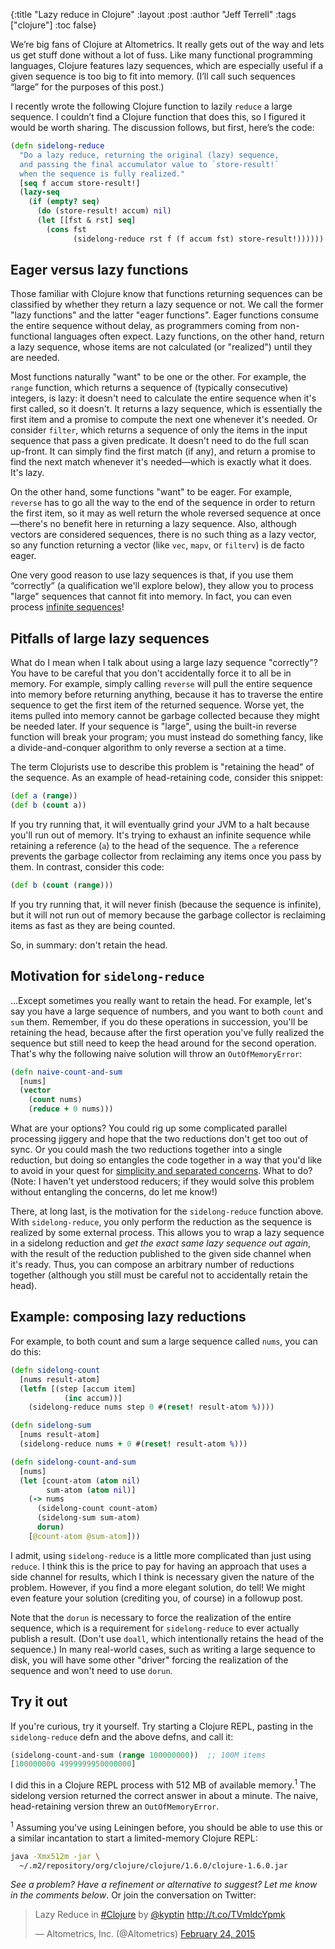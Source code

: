 {:title "Lazy reduce in Clojure"
 :layout :post
 :author "Jeff Terrell"
 :tags ["clojure"]
 :toc false}

We’re big fans of Clojure at Altometrics. It really gets out of the way and lets us get stuff done without a lot of fuss. Like many functional programming languages, Clojure features lazy sequences, which are especially useful if a given sequence is too big to fit into memory. (I’ll call such sequences “large” for the purposes of this post.)

I recently wrote the following Clojure function to lazily `reduce` a large sequence. I couldn’t find a Clojure function that does this, so I figured it would be worth sharing. The discussion follows, but first, here’s the code:

<!--more-->

```clojure
(defn sidelong-reduce
  "Do a lazy reduce, returning the original (lazy) sequence,
  and passing the final accumulator value to `store-result!`
  when the sequence is fully realized."
  [seq f accum store-result!]
  (lazy-seq
    (if (empty? seq)
      (do (store-result! accum) nil)
      (let [[fst & rst] seq]
        (cons fst
              (sidelong-reduce rst f (f accum fst) store-result!))))))
```

## Eager versus lazy functions

Those familiar with Clojure know that functions returning sequences can be classified by whether they return a lazy sequence or not. We call the former "lazy functions" and the latter "eager functions". Eager functions consume the entire sequence without delay, as programmers coming from non-functional languages often expect. Lazy functions, on the other hand, return a lazy sequence, whose items are not calculated (or "realized") until they are needed.

Most functions naturally "want" to be one or the other. For example, the `range` function, which returns a sequence of (typically consecutive) integers, is lazy: it doesn't need to calculate the entire sequence when it's first called, so it doesn't. It returns a lazy sequence, which is essentially the first item and a promise to compute the next one whenever it's needed. Or consider `filter`, which returns a sequence of only the items in the input sequence that pass a given predicate. It doesn't need to do the full scan up-front. It can simply find the first match (if any), and return a promise to find the next match whenever it's needed—which is exactly what it does. It's lazy.

On the other hand, some functions "want" to be eager. For example, `reverse` has to go all the way to the end of the sequence in order to return the first item, so it may as well return the whole reversed sequence at once—there's no benefit here in returning a lazy sequence. Also, although vectors are considered sequences, there is no such thing as a lazy vector, so any function returning a vector (like `vec`, `mapv`, or `filterv`) is de facto eager.

One very good reason to use lazy sequences is that, if you use them “correctly” (a qualification we'll explore below), they allow you to process "large" sequences that cannot fit into memory. In fact, you can even process [infinite sequences](https://mitpress.mit.edu/sicp/full-text/sicp/book/node71.html)!

## Pitfalls of large lazy sequences

What do I mean when I talk about using a large lazy sequence "correctly"? You have to be careful that you don't accidentally force it to all be in memory. For example, simply calling `reverse` will pull the entire sequence into memory before returning anything, because it has to traverse the entire sequence to get the first item of the returned sequence. Worse yet, the items pulled into memory cannot be garbage collected because they might be needed later. If your sequence is "large", using the built-in reverse function will break your program; you must instead do something fancy, like a divide-and-conquer algorithm to only reverse a section at a time.

The term Clojurists use to describe this problem is "retaining the head" of the sequence. As an example of head-retaining code, consider this snippet:

```clojure
(def a (range))
(def b (count a))
```

If you try running that, it will eventually grind your JVM to a halt because you'll run out of memory. It's trying to exhaust an infinite sequence while retaining a reference (`a`) to the head of the sequence. The `a` reference prevents the garbage collector from reclaiming any items once you pass by them. In contrast, consider this code:

```clojure
(def b (count (range)))
```


If you try running that, it will never finish (because the sequence is infinite), but it will not run out of memory because the garbage collector is reclaiming items as fast as they are being counted.

So, in summary: don't retain the head.

## Motivation for `sidelong-reduce`

…Except sometimes you really want to retain the head. For example, let's say you have a large sequence of numbers, and you want to both `count` and `sum` them. Remember, if you do these operations in succession, you'll be retaining the head, because after the first operation you've fully realized the sequence but still need to keep the head around for the second operation. That's why the following naive solution will throw an `OutOfMemoryError`:

```clojure
(defn naive-count-and-sum
  [nums]
  (vector
    (count nums)
    (reduce + 0 nums)))
```

What are your options? You could rig up some complicated parallel processing jiggery and hope that the two reductions don't get too out of sync. Or you could mash the two reductions together into a single reduction, but doing so entangles the code together in a way that you'd like to avoid in your quest for [simplicity and separated concerns](https://github.com/matthiasn/talk-transcripts/blob/master/Hickey_Rich/SimpleMadeEasy.md). What to do? (Note: I haven't yet understood reducers; if they would solve this problem without entangling the concerns, do let me know!)

There, at long last, is the motivation for the `sidelong-reduce` function above. With `sidelong-reduce`, you only perform the reduction as the sequence is realized by some external process. This allows you to wrap a lazy sequence in a sidelong reduction and _get the exact same lazy sequence out again_, with the result of the reduction published to the given side channel when it's ready. Thus, you can compose an arbitrary number of reductions together (although you still must be careful not to accidentally retain the head).

## Example: composing lazy reductions

For example, to both count and sum a large sequence called `nums`, you can do this:

```clojure
(defn sidelong-count
  [nums result-atom]
  (letfn [(step [accum item]
            (inc accum))]
    (sidelong-reduce nums step 0 #(reset! result-atom %))))

(defn sidelong-sum
  [nums result-atom]
  (sidelong-reduce nums + 0 #(reset! result-atom %)))

(defn sidelong-count-and-sum
  [nums]
  (let [count-atom (atom nil)
        sum-atom (atom nil)]
    (-> nums
      (sidelong-count count-atom)
      (sidelong-sum sum-atom)
      dorun)
    [@count-atom @sum-atom]))
```

I admit, using `sidelong-reduce` is a little more complicated than just using `reduce`. I think this is the price to pay for having an approach that uses a side channel for results, which I think is necessary given the nature of the problem. However, if you find a more elegant solution, do tell! We might even feature your solution (crediting you, of course) in a followup post.

Note that the `dorun` is necessary to force the realization of the entire sequence, which is a requirement for `sidelong-reduce` to ever actually publish a result. (Don't use `doall`, which intentionally retains the head of the sequence.) In many real-world cases, such as writing a large sequence to disk, you will have some other "driver" forcing the realization of the sequence and won't need to use `dorun`.

## Try it out

If you're curious, try it yourself. Try starting a Clojure REPL, pasting in the `sidelong-reduce` defn and the above defns, and call it:

```clojure
(sidelong-count-and-sum (range 100000000))  ;; 100M items
[100000000 4999999950000000]
```

I did this in a Clojure REPL process with 512 MB of available memory.<sup>1</sup> The sidelong version returned the correct answer in about a minute. The naive, head-retaining version threw an `OutOfMemoryError`.

<sup>1</sup> Assuming you've using Leiningen before, you should be able to use this or a similar incantation to start a limited-memory Clojure REPL:

```bash
java -Xmx512m -jar \
  ~/.m2/repository/org/clojure/clojure/1.6.0/clojure-1.6.0.jar
```

<em>See a problem? Have a refinement or alternative to suggest? Let me know in the comments below</em>. Or join the conversation on Twitter:

<blockquote class="twitter-tweet" lang="en"><p>Lazy Reduce in <a href="https://twitter.com/hashtag/Clojure?src=hash">#Clojure</a> by <a href="https://twitter.com/kyptin">@kyptin</a> <a href="http://t.co/TVmldcYpmk">http://t.co/TVmldcYpmk</a></p>&mdash; Altometrics, Inc. (@Altometrics) <a href="https://twitter.com/Altometrics/status/570307254085423105">February 24, 2015</a></blockquote>
<script async src="//platform.twitter.com/widgets.js" charset="utf-8"></script>
